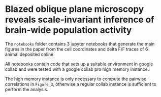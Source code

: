 # Blazed oblique plane microscopy reveals scale-invariant inference of brain-wide population activity


The `notebooks` folder contains 3 jupyter notebooks that generate the main figures in the paper from the cell coordinates and delta F/F traces of 6 animal deposited online. 

All notebooks contain code that sets up a suitable environment in google collab and were tested with a google collab pro high memory instance. 

The high memory instance is only necessary to compute the pairwise correlations in `Figure_3`, otherwise a regular collab instance is sufficient to perform the analysis. 